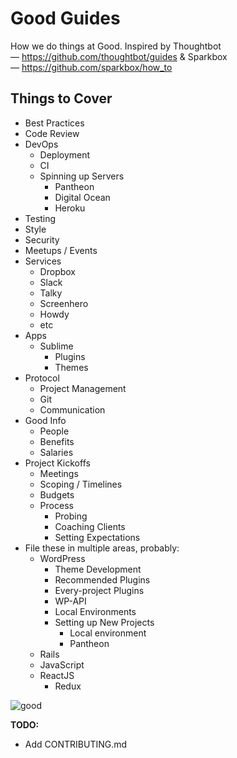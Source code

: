 # Good Guides
How we do things at Good. Inspired by Thoughtbot — https://github.com/thoughtbot/guides & Sparkbox — https://github.com/sparkbox/how_to

## Things to Cover
* Best Practices
* Code Review
* DevOps
	* Deployment
	* CI
	* Spinning up Servers
		* Pantheon
		* Digital Ocean
		* Heroku
* Testing
* Style
* Security
* Meetups / Events
* Services
	* Dropbox
	* Slack
	* Talky
	* Screenhero
	* Howdy
	* etc
* Apps
	* Sublime
		* Plugins
		* Themes
* Protocol
	* Project Management
	* Git
	* Communication
* Good Info
	* People
	* Benefits
	* Salaries
* Project Kickoffs
	* Meetings
	* Scoping / Timelines
	* Budgets
	* Process
		* Probing
		* Coaching Clients
		* Setting Expectations
* File these in multiple areas, probably:
	* WordPress
		* Theme Development
		* Recommended Plugins
		* Every-project Plugins
		* WP-API
		* Local Environments
		* Setting up New Projects
			* Local environment
			* Pantheon
	* Rails
	* JavaScript
	* ReactJS
		* Redux

![good](http://builtbygood.co/img/logo.png)

**TODO:**
* Add CONTRIBUTING.md